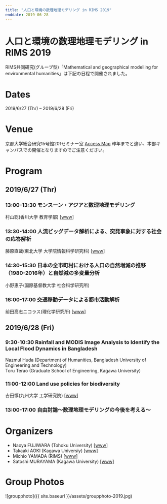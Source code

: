 ```yaml
---
title: "人口と環境の数理地理モデリング in RIMS 2019"
enddate: 2019-06-28
---
```


# 人口と環境の数理地理モデリング in RIMS 2019

RIMS共同研究(グループ型)「Mathematical and geographical modelling for environmental humanities」は下記の日程で開催されました。

# Dates
2019/6/27 (Thr) – 2019/6/28 (Fri)

# Venue
京都大学総合研究15号館201セミナー室 [Access Map](http://www.kurims.kyoto-u.ac.jp/~kyodo/b15.pdf)
昨年までと違い、本部キャンパスでの開催となりますのでご注意ください。

# Program
## 2019/6/27 (Thr)
### 13:00-13:30 モンスーン・アジアと数理地理モデリング
村山聡(香川大学 教育学部) [<a href="http://hist-info-bs.net/">www</a>]

### 13:30-14:00 人流ビッグデータ解析による、突発事象に対する社会の応答解析
藤原直哉(東北大学 大学院情報科学研究科) [<a href="https://sites.google.com/site/nfnetz/">www</a>]

### 14:30-15:30	日本の全市町村における人口の自然増減の推移（1980-2016年）と自然減の多変量分析
小野恵子(国際基督教大学 社会科学研究所)

### 16:00-17:00  交通移動データによる都市活動解析
前田高志ニコラス(理化学研究所) [<a href="https://sites.google.com/site/tnmaeda/japanese">www</a>]

## 2019/6/28 (Fri)
### 9:30-10:30 Rainfall and MODIS Image Analysis to Identify the Local Flood Dynamics in Bangladesh
Nazmul Huda (Department of Humanities, Bangladesh University of Engineering and Technology)<br>
Toru Terao (Graduate School of Engineering, Kagawa University)


### 11:00-12:00 Land use policies for biodiversity
吉田惇(九州大学 工学研究院) [<a href="http://hyoka.ofc.kyushu-u.ac.jp/search/details/K007283/index.html">www</a>]


### 13:00-17:00 自由討論～数理地理モデリングの今後を考える～

# Organizers
- Naoya FUJIWARA (Tohoku University) [[www]](https://www.is.tohoku.ac.jp/jp/laboratory/list_dept/c10.html)
- Takaaki AOKI (Kagawa Universiy) [[www]](http://www.ed.kagawa-u.ac.jp/~aoki/)
- Michio YAMADA (RIMS) [[www]](http://www.kurims.kyoto-u.ac.jp/en/list/YAMADA,%20Michio.html)
- Satoshi MURAYAMA (Kagawa University) [[www]](http://hist-info-bs.net/)


# Group Photos
![groupphoto]({{ site.baseurl }}/assets/groupphoto-2019.jpg)